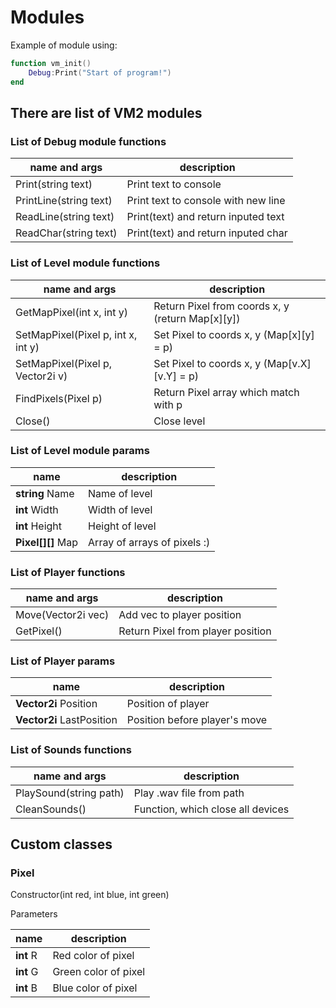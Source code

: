 # Modules

Example of module using:
```lua
function vm_init()
	Debug:Print("Start of program!")
end
```

## There are list of VM2 modules

### List of Debug module functions
name and args | description
--- | ---
Print(string text) |  Print text to console
PrintLine(string text) | Print text to console with new line
ReadLine(string text) | Print(text) and return inputed text
ReadChar(string text) | Print(text) and return inputed char

### List of Level module functions

name and args | description
--- | ---
GetMapPixel(int x, int y) | Return Pixel from coords x, y (return Map\[x\]\[y\])
SetMapPixel(Pixel p, int x, int y) | Set Pixel to coords x, y (Map\[x\]\[y\] = p)
SetMapPixel(Pixel p, Vector2i v) | Set Pixel to coords x, y (Map\[v.X\]\[v.Y\] = p)
FindPixels(Pixel p) | Return Pixel array which match with p
Close() | Close level

### List of Level module params

name | description
--- | ---
**string** Name | Name of level
**int** Width | Width of level
**int** Height | Height of level
**Pixel\[\]\[\]** Map | Array of arrays of pixels :)

### List of Player functions
name and args | description
--- | ---
Move(Vector2i vec) | Add vec to player position
GetPixel() | Return Pixel from player position

### List of Player params
name | description
--- | ---
**Vector2i** Position | Position of player
**Vector2i** LastPosition | Position before player's move

### List of Sounds functions
name and args | description
--- | ---
PlaySound(string path) | Play .wav file from path
CleanSounds() | Function, which close all devices

## Custom classes

### Pixel

Constructor(int red, int blue, int green)

Parameters

name | description
--- | ---
**int** R | Red color of pixel
**int** G | Green color of pixel
**int** B | Blue color of pixel